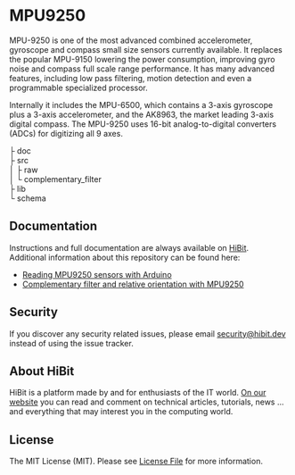 # MPU9250
MPU-9250 is one of the most advanced combined accelerometer, gyroscope and compass small size sensors currently available. It replaces the popular MPU-9150 lowering the power consumption, improving gyro noise and compass full scale range performance. It has many advanced features, including low pass filtering, motion detection and even a programmable specialized processor.

Internally it includes the MPU-6500, which contains a 3-axis gyroscope plus a 3-axis accelerometer, and the AK8963, the market leading 3-axis digital compass. The MPU-9250 uses 16-bit analog-to-digital converters (ADCs) for digitizing all 9 axes.

├ doc  
├ src  
│  ├ raw  
│  └ complementary_filter  
├ lib  
└ schema

## Documentation
Instructions and full documentation are always available on [HiBit](https://www.hibit.dev).  
Additional information about this repository can be found here:
- [Reading MPU9250 sensors with Arduino](https://www.hibit.dev/posts/36/reading-mpu9250-sensors-with-arduino)
- [Complementary filter and relative orientation with MPU9250](https://www.hibit.dev/posts/67/complementary-filter-and-relative-orientation-with-mpu9250)

## Security
If you discover any security related issues, please email security@hibit.dev instead of using the issue tracker.

## About HiBit
HiBit is a platform made by and for enthusiasts of the IT world. [On our website](https://www.hibit.dev) you can read and comment on technical articles, tutorials, news ... and everything that may interest you in the computing world.

## License
The MIT License (MIT). Please see [License File](LICENSE) for more information.

